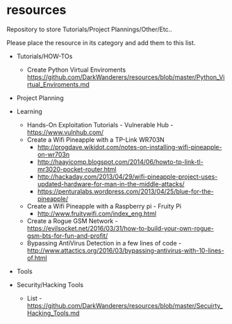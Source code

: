 # resources
Repository to store Tutorials/Project Plannings/Other/Etc..

Please place the resource in its category and add them to this list.

* Tutorials/HOW-TOs
  * Create Python Virtual Enviroments https://github.com/DarkWanderers/resources/blob/master/Python_Virtual_Enviroments.md

* Project Planning


* Learning
  * Hands-On Exploitation Tutorials - Vulnerable Hub - https://www.vulnhub.com/
  * Create a Wifi Pineapple with a TP-Link WR703N
    * http://progdave.wikidot.com/notes-on-installing-wifi-pineapple-on-wr703n
    * http://haayicomp.blogspot.com/2014/06/howto-tp-link-tl-mr3020-pocket-router.html
    * http://hackaday.com/2013/04/29/wifi-pineapple-project-uses-updated-hardware-for-man-in-the-middle-attacks/
    * https://penturalabs.wordpress.com/2013/04/25/blue-for-the-pineapple/
  * Create a Wifi Pineapple with a Raspberry pi - Fruity Pi
    * http://www.fruitywifi.com/index_eng.html 
  * Create a Rogue GSM Network - https://evilsocket.net/2016/03/31/how-to-build-your-own-rogue-gsm-bts-for-fun-and-profit/
  * Bypassing AntiVirus Detection in a few lines of code - http://www.attactics.org/2016/03/bypassing-antivirus-with-10-lines-of.html
* Tools


* Security/Hacking Tools
  * List - https://github.com/DarkWanderers/resources/blob/master/Secuirty_Hacking_Tools.md 
